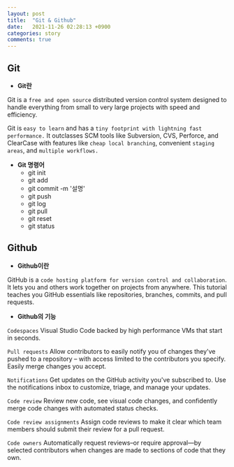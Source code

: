```yaml
---
layout: post
title:  "Git & Github"
date:   2021-11-26 02:28:13 +0900
categories: story
comments: true
---
```


## __Git__

- __Git란__

Git is a `free and open source` distributed version control system designed to handle everything from small to very large projects with speed and efficiency.

Git is `easy to learn` and has a `tiny footprint with lightning fast performance.` It outclasses SCM tools like Subversion, CVS, Perforce, and ClearCase with features like `cheap local branching`, convenient `staging areas`, and `multiple workflows.`

- __Git 명령어__
    + git init
    + git add
    + git commit -m '설명'
    + git push
    + git log
    + git pull
    + git reset
    + git status

## __Github__

- __Github이란__

GitHub is a `code hosting platform for version control and collaboration`. It lets you and others work together on projects from anywhere. This tutorial teaches you GitHub essentials like repositories, branches, commits, and pull requests.

- __Github의 기능__

`Codespaces`
Visual Studio Code backed by high performance VMs that start in seconds.

`Pull requests`
Allow contributors to easily notify you of changes they've pushed to a repository – with access limited to the contributors you specify. Easily merge changes you accept.

`Notifications`
Get updates on the GitHub activity you've subscribed to. Use the notifications inbox to customize, triage, and manage your updates.

`Code review`
Review new code, see visual code changes, and confidently merge code changes with automated status checks.

`Code review assignments`
Assign code reviews to make it clear which team members should submit their review for a pull request.

`Code owners`
Automatically request reviews–or require approval—by selected contributors when changes are made to sections of code that they own.